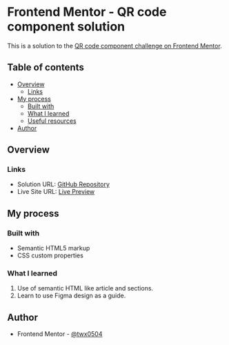 # Frontend Mentor - QR code component solution

This is a solution to the [QR code component challenge on Frontend Mentor](https://www.frontendmentor.io/challenges/qr-code-component-iux_sIO_H).

## Table of contents

- [Overview](#overview)
  - [Links](#links)
- [My process](#my-process)
  - [Built with](#built-with)
  - [What I learned](#what-i-learned)
  - [Useful resources](#useful-resources)
- [Author](#author)


## Overview

### Links

- Solution URL: [GitHub Repository](https://github.com/twx0504/QR-Code-Component)
- Live Site URL: [Live Preview](https://twx0504.github.io/QR-Code-Component/)

## My process

### Built with

- Semantic HTML5 markup
- CSS custom properties

### What I learned

1. Use of semantic HTML like article and sections.
2. Learn to use Figma design as a guide.


## Author

- Frontend Mentor - [@twx0504](https://www.frontendmentor.io/profile/twx0504)
